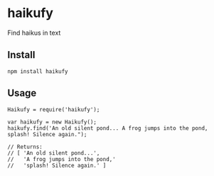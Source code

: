 # haikufy
Find haikus in text

## Install 
`npm install haikufy`

## Usage

```
Haikufy = require('haikufy');

var haikufy = new Haikufy();
haikufy.find('An old silent pond... A frog jumps into the pond, splash! Silence again.");

// Returns: 
// [ 'An old silent pond...',
//   'A frog jumps into the pond,'
//   'splash! Silence again.' ]
```
